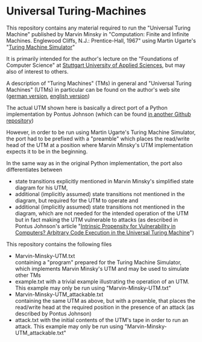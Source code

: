 # Universal Turing-Machines #

This repository contains any material required to run the "Universal Turing Machine" published by Marvin Minsky in "Computation: Finite and Infinite Machines. Englewood Cliffs, N.J.: Prentice-Hall, 1967" using Martin Ugarte's "[Turing Machine Simulator](https://turingmachinesimulator.com/)"

It is primarily intended for the author's lecture on the "Foundations of Computer Science" at [Stuttgart University of Applied Sciences](https://www.hft-stuttgart.com/), but may also of interest to others.

A description of "Turing Machines" (TMs) in general and "Universal Turing Machines" (UTMs) in particular can be found on the author's web site ([german version](https://rozek.de/Turing-Machine/index_de.html), [english version](https://rozek.de/Turing-Machine/index_en.html))

The actual UTM shown here is basically a direct port of a Python implementation by Pontus Johnson (which can be found [in another Github repository](https://github.com/intrinsic-propensity/turing-machine))

However, in order to be run using Martin Ugarte's Turing Machine Simulator, the port had to be prefixed with a "preamble" which places the read/write head of the UTM at a position where Marvin Minsky's UTM implementation expects it to be in the beginning.

In the same way as in the original Python implementation, the port also differentiates between

* state transitions explicitly mentioned in Marvin Minsky's simplified state diagram for his UTM,
* additional (implicitly assumed) state transitions not mentioned in the diagram, but required for the UTM to operate and
* additional (implicitly assumed) state transitions not mentioned in the diagram, which are not needed for the intended operation of the UTM but in fact making the UTM vulnerable to attacks (as described in Pontus Johnson's article "[Intrinsic Propensity for Vulnerability in Computers? Arbitrary Code Execution in the Universal Turing Machine](https://arxiv.org/abs/2105.02124)")

This repository contains the following files

* Marvin-Minsky-UTM.txt<br>
containing a "program" prepared for the Turing Machine Simulator, which implements Marvin Minsky's UTM and may be used to simulate other TMs
* example.txt
with a trivial example illustrating the operation of an UTM. This example may only be run using "Marvin-Minsky-UTM.txt"
* Marvin-Minsky-UTM_attackable.txt<br>
containing the same UTM as above, but with a preamble, that places the read/write head at the required position in the presence of an attack (as described by Pontus Johnson)
* attack.txt
with the initial contents of the UTM's tape in order to run an attack. This example may only be run using "Marvin-Minsky-UTM_attackable.txt"
